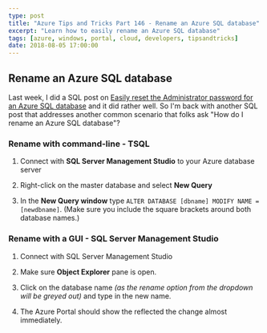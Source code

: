 ```yaml
---
type: post
title: "Azure Tips and Tricks Part 146 - Rename an Azure SQL database"
excerpt: "Learn how to easily rename an Azure SQL database"
tags: [azure, windows, portal, cloud, developers, tipsandtricks]
date: 2018-08-05 17:00:00
---
```



## Rename an Azure SQL database

Last week, I did a SQL post on [Easily reset the Administrator password for an Azure SQL database](http://www.michaelcrump.net/azure-tips-and-tricks145/) and it did rather well. So I'm back with another SQL post that addresses another common scenario that folks ask "How do I rename an Azure SQL database"?

### Rename with command-line - TSQL 

1. Connect with **SQL Server Management Studio** to your Azure database server

2. Right-click on the master database and select **New Query**

3. In the **New Query window** type `ALTER DATABASE [dbname] MODIFY NAME = [newdbname]`. (Make sure you include the square brackets around both database names.)

### Rename with a GUI - SQL Server Management Studio

1. Connect with SQL Server Management Studio 

2. Make sure **Object Explorer** pane is open. 

3. Click on the database name *(as the rename option from the dropdown will be greyed out)* and type in the new name. 

4. The Azure Portal should show the reflected the change almost immediately.

